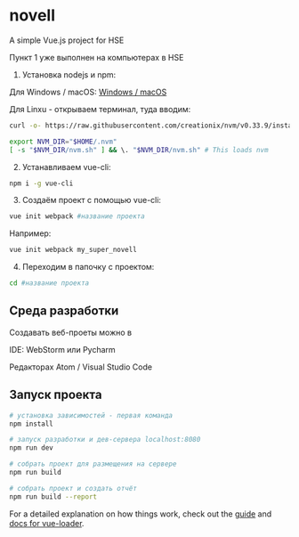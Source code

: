 # novell

A simple Vue.js project for HSE

Пункт 1 уже выполнен на компьютерах в HSE

1) Установка nodejs и npm: 

Для Windows / macOS: [Windows / macOS](https://nodejs.org/en/download/)

Для Linxu - открываем терминал, туда вводим:
``` bash
curl -o- https://raw.githubusercontent.com/creationix/nvm/v0.33.9/install.sh | bash

export NVM_DIR="$HOME/.nvm"
[ -s "$NVM_DIR/nvm.sh" ] && \. "$NVM_DIR/nvm.sh" # This loads nvm
```
2) Устанавливаем vue-cli:
``` bash
npm i -g vue-cli
```

3) Создаём проект с помощью vue-cli:
``` bash
vue init webpack #название проекта
```

Например:
``` bash
vue init webpack my_super_novell
```

4) Переходим в папочку с проектом:
``` bash
cd #название проекта
```

## Среда разработки

Создавать веб-проеты можно в
 
IDE: WebStorm или Pycharm

Редакторах Atom / Visual Studio Code

## Запуск проекта
``` bash
# установка зависимостей - первая команда
npm install

# запуск разработки и дев-сервера localhost:8080
npm run dev

# собрать проект для размещения на сервере
npm run build

# собрать проект и создать отчёт
npm run build --report
```

For a detailed explanation on how things work, check out the [guide](http://vuejs-templates.github.io/webpack/) and [docs for vue-loader](http://vuejs.github.io/vue-loader).
